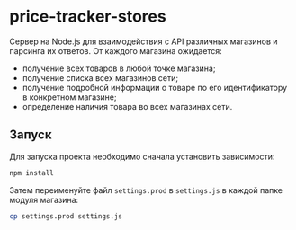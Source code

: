 # price-tracker-stores

Сервер на Node.js для взаимодействия с API различных магазинов и парсинга их ответов. От каждого магазина ожидается:

- получение всех товаров в любой точке магазина;
- получение списка всех магазинов сети;
- получение подробной информации о товаре по его идентификатору в конкретном магазине;
- определение наличия товара во всех магазинах сети.

## Запуск

Для запуска проекта необходимо сначала установить зависимости:

```bash
npm install
```

Затем переименуйте файл `settings.prod` в `settings.js` в каждой папке модуля магазина:

```bash
cp settings.prod settings.js
```